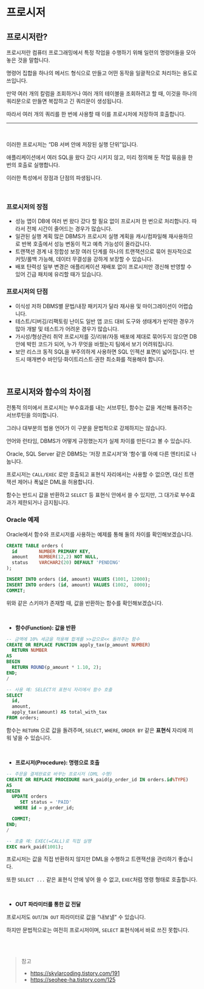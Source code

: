 # 프로시저

## 프로시저란?

프로시저란 컴퓨터 프로그래밍에서 특정 작업을 수행하기 위해 일련의 명령어들을 모아놓은 것을 말합니다.

명령어 집합을 하나의 메서드 형식으로 만들고 어떤 동작을 일괄적으로 처리하는 용도로 쓰입니다.

만약 여러 개의 칼럼을 조회하거나 여러 개의 테이블을 조회하려고 할 때, 이것을 하나의 쿼리문으로 만들면 복잡하고 긴 쿼리문이 생성됩니다.

따라서 여러 개의 쿼리를 한 번에 사용할 때 이를 프로시저에 저장하여 호출합니다.

---

<br/>

이러한 프로시저는 “DB 서버 안에 저장된 실행 단위”입니다.

애플리케이션에서 여러 SQL을 왔다 갔다 시키지 않고, 미리 정의해 둔 작업 묶음을 한 번의 호출로 실행합니다.

이러한 특성에서 장점과 단점의 파생됩니다.

<br/>

### 프로시저의 장점

- 성능
  앱이 DB에 여러 번 왔다 갔다 할 필요 없이 프로시저 한 번으로 처리합니다.
  따라서 전체 시간이 줄어드는 경우가 많습니다.
- 일관된 실행 계획
  많은 DBMS가 프로시저 실행 계획을 캐시/컴파일해 재사용하므로 반복 호출에서 성능 변동이 적고 예측 가능성이 올라갑니다.
- 트랜잭션 경계 내 정합성 보장
  여러 단계를 하나의 트랜잭션으로 묶어 원자적으로 커밋/롤백 가능해, 데이터 무결성을 강하게 보장할 수 있습니다.
- 배포 탄력성
  일부 변경은 애플리케이션 재배포 없이 프로시저만 갱신해 반영할 수 있어 긴급 패치에 유리할 때가 있습니다.

### 프로시저의 단점

- 이식성 저하
  DBMS별 문법/내장 패키지가 달라 재사용 및 마이그레이션이 어렵습니다.
- 테스트/디버깅/리팩토링 난이도
  일반 앱 코드 대비 도구와 생태계가 빈약한 경우가 많아 개발 및 테스트가 어려운 경우가 많습니다.
- 가시성/형상관리 취약
  프로시저를 깃/리뷰/자동 배포에 제대로 묶어두지 않으면 DB 안에 박힌 코드가 되어, 누가 무엇을 바꿨는지 팀에서 보기 어려워집니다.
- 보안 리스크
  동적 SQL을 부주의하게 사용하면 SQL 인젝션 표면이 넓어집니다.
  반드시 매개변수 바인딩·화이트리스트·권한 최소화를 적용해야 합니다.

<br/>

## 프로시저와 함수의 차이점

전통적 의미에서 프로시저는 부수효과를 내는 서브루틴, 함수는 값을 계산해 돌려주는 서브루틴을 의미합니다.

그러나 대부분의 범용 언어가 이 구분을 문법적으로 강제하지는 않습니다.

언어와 런타임, DBMS가 어떻게 규정했는지가 실제 차이를 만든다고 볼 수 있습니다.

Oracle, SQL Server 같은 DBMS는 ‘저장 프로시저’와 ‘함수’를 아예 다른 엔티티로 나눕니다.

프로시저는 `CALL/EXEC` 로만 호출되고 표현식 자리에서는 사용할 수 없으면, 대신 트랜잭션 제어나 폭넓은 DML을 허용합니다.

함수는 반드시 값을 반환하고 `SELECT` 등 표현식 안에서 쓸 수 있지만, 그 대가로 부수효과가 제한되거나 금지됩니다.

### Oracle 예제

Oracle에서 함수와 프로시저를 사용하는 예제를 통해 둘의 차이를 확인해보겠습니다.

```sql
CREATE TABLE orders (
  id        NUMBER PRIMARY KEY,
  amount    NUMBER(12,2) NOT NULL,
  status    VARCHAR2(20) DEFAULT 'PENDING'
);

INSERT INTO orders (id, amount) VALUES (1001, 12000);
INSERT INTO orders (id, amount) VALUES (1002,  8000);
COMMIT;
```

위와 같은 스키마가 존재할 때, 값을 반환하는 함수를 확인해보겠습니다.

<br/>

- **함수(Function): 값을 반환**

```sql
-- 금액에 10% 세금을 적용해 합계를 >>값으로<< 돌려주는 함수
CREATE OR REPLACE FUNCTION apply_tax(p_amount NUMBER)
  RETURN NUMBER
AS
BEGIN
  RETURN ROUND(p_amount * 1.10, 2);
END;
/

-- 사용 예: SELECT의 표현식 자리에서 함수 호출
SELECT
  id,
  amount,
  apply_tax(amount) AS total_with_tax
FROM orders;
```

함수는 `RETURN` 으로 값을 돌려주며, `SELECT`, `WHERE`, `ORDER BY` 같은 **표현식** 자리에 끼워 넣을 수 있습니다.

<br/>

- **프로시저(Procedure): 명령으로 호출**

```sql
-- 주문을 결제완료로 바꾸는 프로시저 (DML 수행)
CREATE OR REPLACE PROCEDURE mark_paid(p_order_id IN orders.id%TYPE)
AS
BEGIN
  UPDATE orders
     SET status = 'PAID'
   WHERE id = p_order_id;

  COMMIT;
END;
/

-- 호출 예: EXEC(=CALL)로 직접 실행
EXEC mark_paid(1001);
```

프로시저는 값을 직접 반환하지 않지만 DML을 수행하고 트랜잭션을 관리하기 좋습니다.

또한 `SELECT ...` 같은 표현식 안에 넣어 쓸 수 없고, `EXEC`처럼 명령 형태로 호출합니다.

<br/>

- **OUT 파라미터를 통한 값 전달**

프로시저도 `OUT`/`IN OUT` 파라미터로 값을 “내보낼” 수 있습니다.

하지만 문법적으로는 여전히 프로시저이며, `SELECT` 표현식에서 바로 쓰진 못합니다.

<br/>
<br/>

> 참고
>
> - https://skylarcoding.tistory.com/191
> - https://seohee-ha.tistory.com/125

